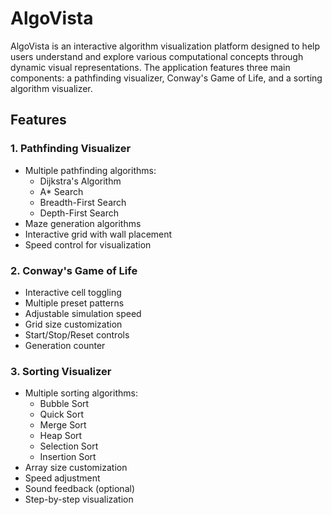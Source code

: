 # AlgoVista

AlgoVista is an interactive algorithm visualization platform designed to help users understand and explore various computational concepts through dynamic visual representations. The application features three main components: a pathfinding visualizer, Conway's Game of Life, and a sorting algorithm visualizer.

## Features

### 1. Pathfinding Visualizer
- Multiple pathfinding algorithms:
  - Dijkstra's Algorithm
  - A* Search
  - Breadth-First Search
  - Depth-First Search
- Maze generation algorithms
- Interactive grid with wall placement
- Speed control for visualization

### 2. Conway's Game of Life
- Interactive cell toggling
- Multiple preset patterns
- Adjustable simulation speed
- Grid size customization
- Start/Stop/Reset controls
- Generation counter

### 3. Sorting Visualizer
- Multiple sorting algorithms:
  - Bubble Sort
  - Quick Sort
  - Merge Sort
  - Heap Sort
  - Selection Sort
  - Insertion Sort
- Array size customization
- Speed adjustment
- Sound feedback (optional)
- Step-by-step visualization
